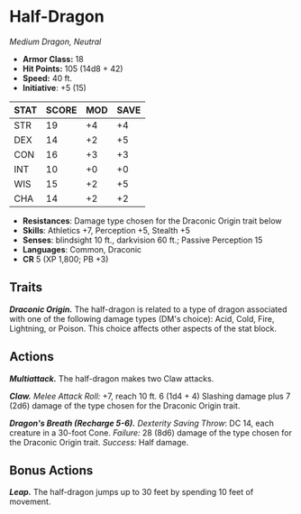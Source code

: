 # Half-Dragon

*Medium Dragon, Neutral*

- **Armor Class:** 18
- **Hit Points:** 105 (14d8 + 42)
- **Speed:** 40 ft.
- **Initiative**: +5 (15)

|STAT|SCORE|MOD|SAVE|
| --- | --- | --- | ---- |
| STR | 19 | +4 | +4 |
| DEX | 14 | +2 | +5 |
| CON | 16 | +3 | +3 |
| INT | 10 | +0 | +0 |
| WIS | 15 | +2 | +5 |
| CHA | 14 | +2 | +2 |

- **Resistances**: Damage type chosen for the Draconic Origin trait below
- **Skills**: Athletics +7, Perception +5, Stealth +5
- **Senses**: blindsight 10 ft., darkvision 60 ft.; Passive Perception 15
- **Languages**: Common, Draconic
- **CR** 5 (XP 1,800; PB +3)

## Traits

***Draconic Origin.*** The half-dragon is related to a type of dragon associated with one of the following damage types (DM's choice): Acid, Cold, Fire, Lightning, or Poison. This choice affects other aspects of the stat block.


## Actions

***Multiattack.*** The half-dragon makes two Claw attacks.

***Claw.*** *Melee Attack Roll:* +7, reach 10 ft. 6 (1d4 + 4) Slashing damage plus 7 (2d6) damage of the type chosen for the Draconic Origin trait.

***Dragon's Breath (Recharge 5-6).*** *Dexterity Saving Throw*: DC 14, each creature in a 30-foot Cone. *Failure:*  28 (8d6) damage of the type chosen for the Draconic Origin trait. *Success:*  Half damage.


## Bonus Actions

***Leap.*** The half-dragon jumps up to 30 feet by spending 10 feet of movement.

